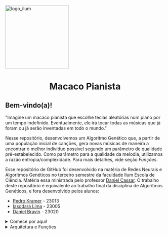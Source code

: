 <img src="https://upload.wikimedia.org/wikipedia/commons/thumb/9/9e/Ilumlogo.pdf/page1-1200px-Ilumlogo.pdf.jpg" alt="logo_ilum" width="200"/>
<h1 align="center"> Macaco Pianista </h1>

## Bem-vindo(a)!

"Imagine um macaco pianista que escolhe teclas aleatórias num piano por um tempo indefinido. Eventualmente, ele irá tocar todas as músicas que já foram ou já serão inventadas em todo o mundo."

Nesse repositório, desenvolvemos um Algoritmo Genético que, a partir de uma população inicial de canções, gera novas músicas de maneira a encontrar o melhor indivíduo possível segundo um parâmetro de qualidade pré-estabelecido. Como parâmetro para a qualidade da melodia, utilizamos a razão entropia/complexidade. Para mais detalhes, vide seção *Funções*. 

Esse repositório de GitHub foi desenvolvido na matéria de Redes Neurais e Algoritmos Genéticos no terceiro semestre da faculdade Ilum Escola de Ciência. Matéria essa ministrada pelo professor [Daniel Cassar](https://github.com/drcassar). O trabalho deste repositório é equivalente ao trabalho final da disciplina de Algoritmos Genéticos, e fora desenvolvido pelos alunos:
+ [Pedro Kramer](https://github.com/pedrokramer) - 23013
+ [Iasodara Lima](https://github.com/Iasodara) - 23005
+ [Daniel Bravin](https://github.com/MrBravin) - 23020

<details>
    
<summary>Comece por aqui!</summary>

Todas as funções necessárias para a utilização do algoritmo estão disponíveis no arquivo `funcoes_musicais.py`, sendo necessários os seguintes Módulos/Bibliotecas:

+ Random
+ Math
+ Collections
+ itertools
+ Music21

O arquivo 'Trabalho_gene.ipynb' contém a estrutura do algoritmo desenvolvida, com parâmetros pré-definidos como exemplo de utilização. 

### Observações

+ É possível alterar a variável 'NUM_NOTAS' para gerar canções mais longas. No entanto, sugerimos a utilização de até 200 notas, dado que acima desse número o resultado não converge. 
+ Os genes devem ser múltiplos de 10 para o funcionamento adequado do algoritmo durante as etapas de Cruzamento e Mutação.

</p>
</details>

<details>
    
<summary>Arquitetura e Funções</summary>

  O arquivo `funcoes_musicais.py` Contém  todas as funções necessárias para a execução do algoritmo, que pode ser dividido em cinco etapas principais, sendo elas:

  ## Função Objetivo

Para a definição da Função Objetivo a ser utilizada, partimos da premissa de que "Uma música agradável terá um equilíbrio de uma alta entropia e uma alta complexidade". A veracidade ou não dessa premissa sob a perspectiva dos músicos não é de nosso interesse no momento, dado que essa premissa nos oferece um ponto de partida para a aplicação de um algoritmo genético. 

Para medir as qualidades de complexidade e entropia, utilizamos a [Complexidade de Lempel-Ziv](https://en.wikipedia.org/wiki/Lempel%E2%80%93Ziv_complexity) e a [Entropia de Shannon](https://en.wikipedia.org/wiki/Entropy_(information_theory)). Após calcular esses valores para cada indivíduo, a função objetivo é definida como a razão entre a entropia e a complexidade. 
  
  ## Seleção
  *Indivíduos:* Os indíviduos consistem em listas de tamanho definido pela variável 'NUM_NOTAS', cujos elementos são sorteados a partir de uma lista de notas musicais. 
  
  *Gene:* Os genes de cada indivíduo consistem em conjuntos formados pela sequência de notas. 
  
  A partir dos parâmetros iniciais definidos, o algoritmo realiza a criação de uma população de indivíduos (melodias) inicial. 
  
  A seleção de indivíduos para a próxima geração é feita numa proporção 8/2/2, sendo 80% os indivíduos com maior razão entropia/complexidade, 20% indivíduos com a maior entropia e 20% indivíduos com a maior complexidade. 
  
  ## Cruzamento

  lorem ipsum
  
  ## Mutação
  
Para cada indivíduo de uma geração, é sorteada um valor entre -1 e 1. Se esse valor for menor que a probabilidade de uma mutação, o indivíduo sofre uma mutação que altera simultaneamente a sequência de notas de três formas distintas, sendo elas:

### Permutação
O algoritmo seleciona duas notas do indivíduo e troca as duas de posição entre si.
### Troca
O algoritmo seleciona uma nota do indivíduo e troca por outra nota qualquer.
### Inversão
O algoritmo seleciona uma sequência de três notas e inverte ela com a sequência de três notas anteriores. 
  
  ## Atualização do Hall da Fama
  
Durante cada nova geração, o algoritmo seleciona os indivíduos com os maiores valores da Função Objetivo e os adiciona ao Hall da Fama. Esse Hall da Fama contém os melhores resultados encontrados pelo algoritmo e o seu valor de *fitness*.


</p>
</details>

